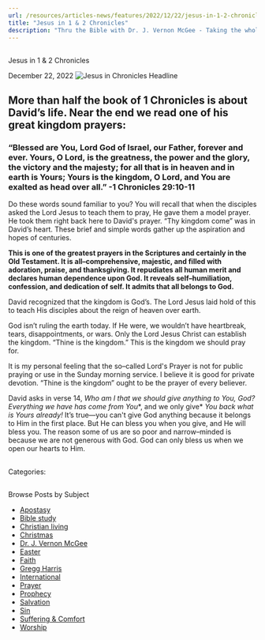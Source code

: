 ```yaml
---
url: /resources/articles-news/features/2022/12/22/jesus-in-1-2-chronicles
title: "Jesus in 1 & 2 Chronicles"
description: "Thru the Bible with Dr. J. Vernon McGee - Taking the whole Word to the whole world"
---
```







## 
 Jesus in 1 & 2 Chronicles


December 22, 2022
![](https://www.ttb.org/images/default-source/features-and-news/jesus-in-chronicles-headline8ed82571-8441-46f3-a978-8179190eb357.jpg?sfvrsn=9f9a1816_1 "Jesus in Chronicles Headline")




## More than half the book of 1 Chronicles is about David’s life. Near the end we read one of his great kingdom prayers:

### “Blessed are You, Lord God of Israel, our Father, forever and ever. Yours, O Lord, is the greatness, the power and the glory, the victory and the majesty; for all that is in heaven and in earth is Yours; Yours is the kingdom, O Lord, and You are exalted as head over all.” -1 Chronicles 29:10-11

Do these words sound familiar to you? You will recall that when the disciples asked the Lord Jesus to teach them to pray, He gave them a model prayer. He took them right back here to David's prayer. “Thy kingdom come” was in David’s heart. These brief and simple words gather up the aspiration and hopes of centuries. 

**This is one of the greatest prayers in the Scriptures and certainly in the Old Testament. It is all–comprehensive, majestic, and filled with adoration, praise, and thanksgiving. It repudiates all human merit and declares human dependence upon God. It reveals self–humiliation, confession, and dedication of self. It admits that all belongs to God.** 

David recognized that the kingdom is God’s. The Lord Jesus laid hold of this to teach His disciples about the reign of heaven over earth.

God isn’t ruling the earth today. If He were, we wouldn’t have heartbreak, tears, disappointments, or wars. Only the Lord Jesus Christ can establish the kingdom. “Thine is the kingdom.” This is the kingdom we should pray for.

It is my personal feeling that the so–called Lord's Prayer is not for public praying or use in the Sunday morning service. I believe it is good for private devotion. “Thine is the kingdom” ought to be the prayer of every believer. 

David asks in verse 14, *Who am I that we should give anything to You, God?* *Everything we have has come from* *You**, and we only give* *You back* *what is* *Yours* *already!* It’s true—you can't give God anything because it belongs to Him in the first place. But He can bless you when you give, and He will bless you. The reason some of us are so poor and narrow–minded is because we are not generous with God. God can only bless us when we open our hearts to Him.

### 

## 



Categories: 









## 
 Browse Posts by Subject


* [Apostasy](/resources/articles-news/-in-tags/tags/Apostasy)
* [Bible study](/resources/articles-news/-in-tags/tags/Bible-study)
* [Christian living](/resources/articles-news/-in-tags/tags/Christian-living)
* [Christmas](/resources/articles-news/-in-tags/tags/Christmas)
* [Dr. J. Vernon McGee](/resources/articles-news/-in-tags/tags/Dr-J-Vernon-McGee)
* [Easter](/resources/articles-news/-in-tags/tags/easter)
* [Faith](/resources/articles-news/-in-tags/tags/Faith)
* [Gregg Harris](/resources/articles-news/-in-tags/tags/Gregg-Harris)
* [International](/resources/articles-news/-in-tags/tags/International)
* [Prayer](/resources/articles-news/-in-tags/tags/prayer)
* [Prophecy](/resources/articles-news/-in-tags/tags/Prophecy)
* [Salvation](/resources/articles-news/-in-tags/tags/Salvation)
* [Sin](/resources/articles-news/-in-tags/tags/sin)
* [Suffering & Comfort](/resources/articles-news/-in-tags/tags/Suffering-Comfort)
* [Worship](/resources/articles-news/-in-tags/tags/worship)






